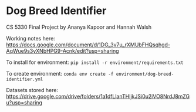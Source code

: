 # Dog Breed Identifier
CS 5330 Final Project by Ananya Kapoor and Hannah Walsh

Working notes here: https://docs.google.com/document/d/1DG_3v7u_rXMUbFHQsqhgd-AqWue9s3yXNbHPG9-Acnk/edit?usp=sharing

To install for environment:
```pip install -r environment/requirements.txt```

To create environment:
```conda env create -f environment/dog-breed-identifier.yml```

 Datasets stored here:
 https://drive.google.com/drive/folders/1a1dfLlanTHIjkJSi0u2iVO8NrdJ8mZGu?usp=sharing
